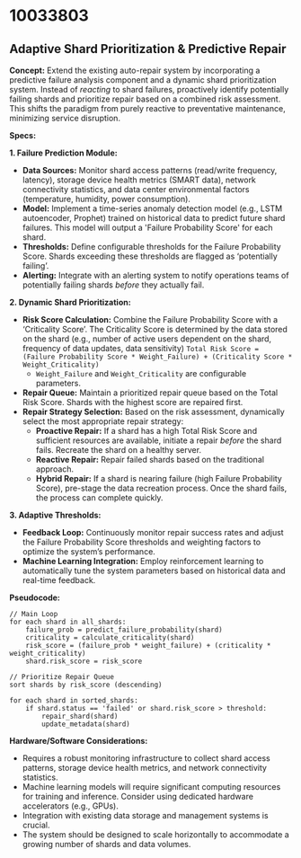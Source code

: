 # 10033803

## Adaptive Shard Prioritization & Predictive Repair

**Concept:** Extend the existing auto-repair system by incorporating a predictive failure analysis component and a dynamic shard prioritization system. Instead of *reacting* to shard failures, proactively identify potentially failing shards and prioritize repair based on a combined risk assessment. This shifts the paradigm from purely reactive to preventative maintenance, minimizing service disruption.

**Specs:**

**1. Failure Prediction Module:**

*   **Data Sources:** Monitor shard access patterns (read/write frequency, latency), storage device health metrics (SMART data), network connectivity statistics, and data center environmental factors (temperature, humidity, power consumption).
*   **Model:** Implement a time-series anomaly detection model (e.g., LSTM autoencoder, Prophet) trained on historical data to predict future shard failures.  This model will output a 'Failure Probability Score' for each shard.
*   **Thresholds:** Define configurable thresholds for the Failure Probability Score. Shards exceeding these thresholds are flagged as ‘potentially failing’.
*   **Alerting:** Integrate with an alerting system to notify operations teams of potentially failing shards *before* they actually fail.

**2. Dynamic Shard Prioritization:**

*   **Risk Score Calculation:** Combine the Failure Probability Score with a ‘Criticality Score’. The Criticality Score is determined by the data stored on the shard (e.g., number of active users dependent on the shard, frequency of data updates, data sensitivity)
    `Total Risk Score = (Failure Probability Score * Weight_Failure) + (Criticality Score * Weight_Criticality)`
    *   `Weight_Failure` and `Weight_Criticality` are configurable parameters.
*   **Repair Queue:** Maintain a prioritized repair queue based on the Total Risk Score. Shards with the highest score are repaired first.
*   **Repair Strategy Selection:** Based on the risk assessment, dynamically select the most appropriate repair strategy:
    *   **Proactive Repair:** If a shard has a high Total Risk Score and sufficient resources are available, initiate a repair *before* the shard fails. Recreate the shard on a healthy server.
    *   **Reactive Repair:** Repair failed shards based on the traditional approach.
    *   **Hybrid Repair:** If a shard is nearing failure (high Failure Probability Score), pre-stage the data recreation process. Once the shard fails, the process can complete quickly.

**3. Adaptive Thresholds:**

*   **Feedback Loop:** Continuously monitor repair success rates and adjust the Failure Probability Score thresholds and weighting factors to optimize the system’s performance.
*   **Machine Learning Integration:** Employ reinforcement learning to automatically tune the system parameters based on historical data and real-time feedback.

**Pseudocode:**

```
// Main Loop
for each shard in all_shards:
    failure_prob = predict_failure_probability(shard)
    criticality = calculate_criticality(shard)
    risk_score = (failure_prob * weight_failure) + (criticality * weight_criticality)
    shard.risk_score = risk_score

// Prioritize Repair Queue
sort shards by risk_score (descending)

for each shard in sorted_shards:
    if shard.status == 'failed' or shard.risk_score > threshold:
        repair_shard(shard)
        update_metadata(shard)
```

**Hardware/Software Considerations:**

*   Requires a robust monitoring infrastructure to collect shard access patterns, storage device health metrics, and network connectivity statistics.
*   Machine learning models will require significant computing resources for training and inference. Consider using dedicated hardware accelerators (e.g., GPUs).
*   Integration with existing data storage and management systems is crucial.
*   The system should be designed to scale horizontally to accommodate a growing number of shards and data volumes.